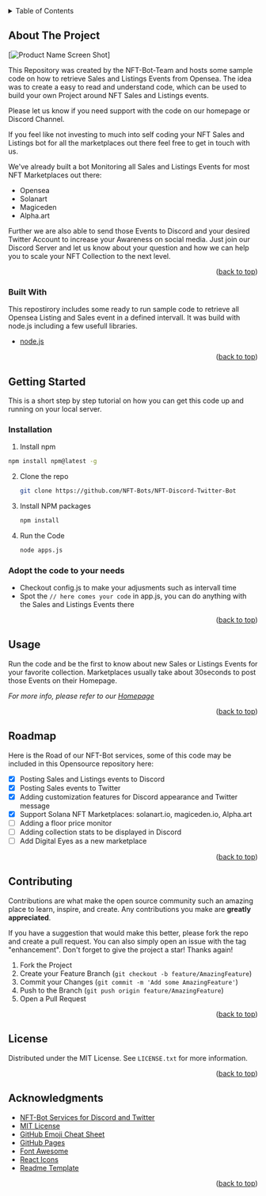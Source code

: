<!-- TABLE OF CONTENTS -->
<details>
  <summary>Table of Contents</summary>
  <ol>
    <li>
      <a href="#about-the-project">About The Project</a>
      <ul>
        <li><a href="#built-with">Built With</a></li>
      </ul>
    </li>
    <li>
      <a href="#getting-started">Getting Started</a>
      <ul>
        <li><a href="#installation">Installation</a></li>
      </ul>
    </li>
    <li><a href="#usage">Usage</a></li>
    <li><a href="#roadmap">Roadmap</a></li>
    <li><a href="#contributing">Contributing</a></li>
    <li><a href="#license">License</a></li>
    <li><a href="#contact">Contact</a></li>
    <li><a href="#acknowledgments">Acknowledgments</a></li>
  </ol>
</details>


<!-- ABOUT THE PROJECT -->
## About The Project

[![Product Name Screen Shot][product-screenshot]]

This Repository was created by the NFT-Bot-Team and hosts some sample code on how to retrieve Sales and Listings Events from Opensea.
The idea was to create a easy to read and understand code, which can be used to build your own Project around NFT Sales and Listings events.

Please let us know if you need support with the code on our homepage or Discord Channel.

If you feel like not investing to much into self coding your NFT Sales and Listings bot for all the marketplaces out there feel free to get in
touch with us.

We've already built a bot Monitoring all Sales and Listings Events for most NFT Marketplaces out there:
* Opensea
* Solanart
* Magiceden
* Alpha.art

Further we are also able to send those Events to Discord and your desired Twitter Account to increase your Awareness on social media. Just join our Discord Server and let us know about your question and how we can help you to scale your NFT Collection to the next level.
<p align="right">(<a href="#top">back to top</a>)</p>



### Built With

This repostirory includes some ready to run sample code to retrieve all Opensea Listing and Sales event in a defined intervall. It was build with node.js including a few usefull libraries.

* [node.js](https://nodejs.org/en/)

<p align="right">(<a href="#top">back to top</a>)</p>



<!-- GETTING STARTED -->
## Getting Started

This is a short step by step tutorial on how you can get this code up and running on your local server.

### Installation

1. Install npm
  ```sh
  npm install npm@latest -g
  ```
2. Clone the repo
   ```sh
   git clone https://github.com/NFT-Bots/NFT-Discord-Twitter-Bot
   ```
3. Install NPM packages
   ```sh
   npm install
   ```
4. Run the Code
   ```sh
   node apps.js
   ```

### Adopt the code to your needs
* Checkout config.js to make your adjusments such as intervall time
* Spot the ```// here comes your code``` in app.js, you can do anything with the Sales and Listings Events there

<p align="right">(<a href="#top">back to top</a>)</p>

<!-- USAGE EXAMPLES -->
## Usage

Run the code and be the first to know about new Sales or Listings Events for your favorite collection. Marketplaces usually take about 30seconds to post those Events on their Homepage.

_For more info, please refer to our [Homepage](https://nft-bots.io)_

<p align="right">(<a href="#top">back to top</a>)</p>



<!-- ROADMAP -->
## Roadmap
Here is the Road of our NFT-Bot services, some of this code may be included in this Opensource repository here:
- [x] Posting Sales and Listings events to Discord
- [x] Posting Sales events to Twitter
- [x] Adding customization features for Discord appearance and Twitter message
- [x] Support Solana NFT Marketplaces: solanart.io, magiceden.io, Alpha.art
- [ ] Adding a floor price monitor
- [ ] Adding collection stats to be displayed in Discord
- [ ] Add Digital Eyes as a new marketplace

<p align="right">(<a href="#top">back to top</a>)</p>



<!-- CONTRIBUTING -->
## Contributing

Contributions are what make the open source community such an amazing place to learn, inspire, and create. Any contributions you make are **greatly appreciated**.

If you have a suggestion that would make this better, please fork the repo and create a pull request. You can also simply open an issue with the tag "enhancement".
Don't forget to give the project a star! Thanks again!

1. Fork the Project
2. Create your Feature Branch (`git checkout -b feature/AmazingFeature`)
3. Commit your Changes (`git commit -m 'Add some AmazingFeature'`)
4. Push to the Branch (`git push origin feature/AmazingFeature`)
5. Open a Pull Request

<p align="right">(<a href="#top">back to top</a>)</p>



<!-- LICENSE -->
## License

Distributed under the MIT License. See `LICENSE.txt` for more information.

<p align="right">(<a href="#top">back to top</a>)</p>


<!-- ACKNOWLEDGMENTS -->
## Acknowledgments
* [NFT-Bot Services for Discord and Twitter](https://nft-bots.io)
* [MIT License](https://opensource.org/licenses/MIT)
* [GitHub Emoji Cheat Sheet](https://www.webpagefx.com/tools/emoji-cheat-sheet)
* [GitHub Pages](https://pages.github.com)
* [Font Awesome](https://fontawesome.com)
* [React Icons](https://react-icons.github.io/react-icons/search)
* [Readme Template](https://github.com/othneildrew/Best-README-Template/blob/master/README.md)

<p align="right">(<a href="#top">back to top</a>)</p>

<!-- MARKDOWN LINKS & IMAGES -->
<!-- https://www.markdownguide.org/basic-syntax/#reference-style-links -->
[contributors-shield]: https://img.shields.io/github/contributors/othneildrew/Best-README-Template.svg?style=for-the-badge
[contributors-url]: https://github.com/othneildrew/Best-README-Template/graphs/contributors
[forks-shield]: https://img.shields.io/github/forks/othneildrew/Best-README-Template.svg?style=for-the-badge
[forks-url]: https://github.com/othneildrew/Best-README-Template/network/members
[stars-shield]: https://img.shields.io/github/stars/othneildrew/Best-README-Template.svg?style=for-the-badge
[stars-url]: https://github.com/othneildrew/Best-README-Template/stargazers
[issues-shield]: https://img.shields.io/github/issues/othneildrew/Best-README-Template.svg?style=for-the-badge
[issues-url]: https://github.com/othneildrew/Best-README-Template/issues
[license-shield]: https://img.shields.io/github/license/othneildrew/Best-README-Template.svg?style=for-the-badge
[license-url]: https://github.com/othneildrew/Best-README-Template/blob/master/LICENSE.txt
[linkedin-shield]: https://img.shields.io/badge/-LinkedIn-black.svg?style=for-the-badge&logo=linkedin&colorB=555
[linkedin-url]: https://linkedin.com/in/othneildrew
[product-screenshot]: https://nft-bots.io/wp-content/uploads/2021/10/home-sales-2.jpg
